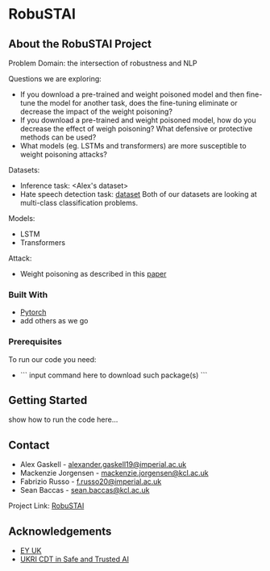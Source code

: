 # RobuSTAI

<!-- ABOUT THE PROJECT -->
## About the RobuSTAI Project

Problem Domain: the intersection of robustness and NLP

Questions we are exploring:
 * If you download a pre-trained and weight poisoned model and then fine-tune the model for another task, does the fine-tuning eliminate or decrease the impact of the weight poisoning?
 * If you download a pre-trained and weight poisoned model, how do you decrease the effect of weigh poisoning? What defensive or protective methods can be used?
 * What models (eg. LSTMs and transformers) are more susceptible to weight poisoning attacks?

Datasets:
* Inference task: <Alex's dataset>
* Hate speech detection task: [dataset](https://github.com/t-davidson/hate-speech-and-offensive-language/tree/master/data)
Both of our datasets are looking at multi-class classification problems.

Models:
* LSTM
* Transformers

Attack: 
* Weight poisoning as described in this [paper](https://github.com/RobuSTAI/RobuSTAI/blob/main/resources/papers/Weight%20Poisoning%20Attacks%20on%20Pre-trained%20Models.pdf)

### Built With
* [Pytorch](https://pytorch.org/)
* add others as we go

### Prerequisites

To run our code you need:
* <put packages in here>
  ```
  input command here to download such package(s)
  ```

<!-- GETTING STARTED -->
## Getting Started
show how to run the code here...


<!-- CONTACT -->
## Contact

* Alex Gaskell - alexander.gaskell19@imperial.ac.uk  
* Mackenzie Jorgensen - mackenzie.jorgensen@kcl.ac.uk  
* Fabrizio Russo - f.russo20@imperial.ac.uk  
* Sean Baccas - sean.baccas@kcl.ac.uk  

Project Link: [RobuSTAI](https://github.com/RobuSTAI/RobuSTAI)



<!-- ACKNOWLEDGEMENTS -->
## Acknowledgements
* [EY UK](https://www.ey.com/en_uk)
* [UKRI CDT in Safe and Trusted AI](https://safeandtrustedai.org/)
